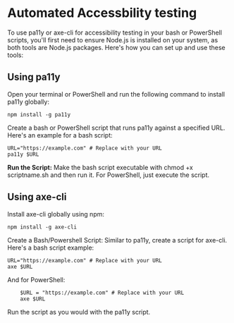 # Automated Accessbility testing

To use pa11y or axe-cli for accessibility testing in your bash or PowerShell scripts, you'll first need to ensure Node.js is installed on your system, as both tools are Node.js packages. Here's how you can set up and use these tools:

## **Using pa11y**

Open your terminal or PowerShell and run the following command to install pa11y globally:

```
npm install -g pa11y
```

Create a bash or PowerShell script that runs pa11y against a specified URL. Here's an example for a bash script:

```
URL="https://example.com" # Replace with your URL
pa11y $URL
```

**Run the Script:**
Make the bash script executable with chmod +x scriptname.sh and then run it. For PowerShell, just execute the script.

## **Using axe-cli**

Install axe-cli globally using npm:

```
npm install -g axe-cli
```

Create a Bash/Powershell Script:
Similar to pa11y, create a script for axe-cli. Here's a bash script example:

```
URL="https://example.com" # Replace with your URL
axe $URL
```
And for PowerShell:

```
    $URL = "https://example.com" # Replace with your URL
    axe $URL
```

Run the script as you would with the pa11y script.
